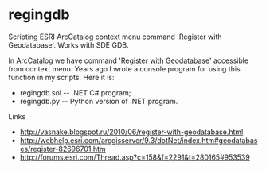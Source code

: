 regingdb
========

Scripting ESRI ArcCatalog context menu command 'Register with Geodatabase'. Works with SDE GDB.

In ArcCatalog we have command ['Register with Geodatabase'](http://webhelp.esri.com/arcgisserver/9.3/dotNet/index.htm#geodatabases/register-82696701.htm) accessible from context menu. Years ago I wrote a console program for using this function in my scripts. Here it is:

* regingdb.sol -- .NET C# program;
* regingdb.py -- Python version of .NET program.

Links

* http://vasnake.blogspot.ru/2010/06/register-with-geodatabase.html
* http://webhelp.esri.com/arcgisserver/9.3/dotNet/index.htm#geodatabases/register-82696701.htm
* http://forums.esri.com/Thread.asp?c=158&f=2291&t=280165#953539
